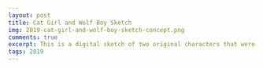 ```yaml
---
layout: post
title: Cat Girl and Wolf Boy Sketch
img: 2019-cat-girl-and-wolf-boy-sketch-concept.png
comments: true
excerpt: This is a digital sketch of two original characters that were never used for anything. The girl is a black cat, and the boy is a silver wolf.
tags: 2019
---
```

